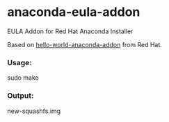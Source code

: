 # anaconda-eula-addon

EULA Addon for Red Hat Anaconda Installer

Based on [hello-world-anaconda-addon](https://github.com/rhinstaller/hello-world-anaconda-addon) from Red Hat. 


### Usage:

sudo make

### Output:

new-squashfs.img
